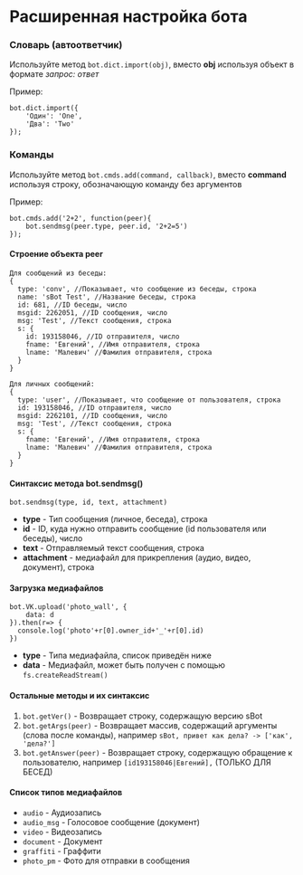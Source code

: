 # Расширенная настройка бота
### Словарь (автоответчик)
Используйте метод `bot.dict.import(obj)`, вместо **obj** используя объект в формате *запрос: ответ*

Пример:
```
bot.dict.import({
    'Один': 'One',
    'Два': 'Two'
});
```
### Команды
Используйте метод `bot.cmds.add(command, callback)`, вместо **command** используя строку, обозначающую команду без аргументов

Пример:
```
bot.cmds.add('2+2', function(peer){
    bot.sendmsg(peer.type, peer.id, '2+2=5')
});
```

#### Строение объекта peer
```
Для сообщений из беседы:
{
  type: 'conv', //Показывает, что сообщение из беседы, строка
  name: 'sBot Test', //Название беседы, строка
  id: 681, //ID беседы, число
  msgid: 2262051, //ID сообщения, число
  msg: 'Test', //Текст сообщения, строка
  s: {
    id: 193158046, //ID отправителя, число
    fname: 'Евгений', //Имя отправителя, строка
    lname: 'Малевич' //Фамилия отправителя, строка
  }
}

Для личных сообщений:
{
  type: 'user', //Показывает, что сообщение от пользователя, строка
  id: 193158046, //ID отправителя, число
  msgid: 2262101, //ID сообщения, число
  msg: 'Test', //Текст сообщения, строка
  s: {
    fname: 'Евгений', //Имя отправителя, строка
    lname: 'Малевич' //Фамилия отправителя, строка
  }
}
```

#### Синтаксис метода bot.sendmsg()
```
bot.sendmsg(type, id, text, attachment)
```
- **type** - Тип сообщения (личное, беседа), строка
- **id** - ID, куда нужно отправить сообщение (id пользователя или беседы), число
- **text** - Отправляемый текст сообщения, строка
- **attachment** - медиафайл для прикрепления (аудио, видео, документ), строка

#### Загрузка медиафайлов
```
bot.VK.upload('photo_wall', {
    data: d
}).then(r=> {
  console.log('photo'+r[0].owner_id+'_'+r[0].id)
})
```
- **type** - Типа медиафайла, список приведён ниже
- **data** - Медиафайл, может быть получен с помощью `fs.createReadStream()`

#### Остальные методы и их синтаксис
1. `bot.getVer()` - Возвращает строку, содержащую версию sBot
2. `bot.getArgs(peer)` - Возвращает массив, содержащий аргументы (слова после команды), например `sBot, привет как дела? -> ['как', 'дела?']`
3. `bot.getAnswer(peer)` - Возвращает строку, содержащую обращение к пользователю, например `[id193158046|Евгений],` (ТОЛЬКО ДЛЯ БЕСЕД)

#### Список типов медиафайлов
- `audio` - Аудиозапись
- `audio_msg` - Голосовое сообщение (документ)
- `video` - Видеозапись
- `document` - Документ
- `graffiti` - Граффити
- `photo_pm` - Фото для отправки в сообщения

